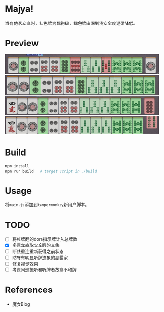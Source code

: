 # Majya!

当有他家立直时，红色牌为现物级，绿色牌由深到浅安全度逐渐降低。

# Preview

![](doc/a.png)
![](doc/b.png)
![](doc/c.png)
![](doc/d.png)

# Build

```bash
npm install
npm run build   # target script in ./build
```

# Usage

将`main.js`添加到`tampermonkey`新用户脚本。

# TODO

- [ ] 将杠牌翻的dora指示牌计入总牌数
- [X] 多家立直取安全牌的交集
- [ ] 断线重连重新获得之前状态
- [ ] 防守有明显听牌迹象的副露家
- [ ] 修复视觉效果
- [ ] 考虑同巡振听和听牌者故意不和牌

# References 

* 魔女Blog
